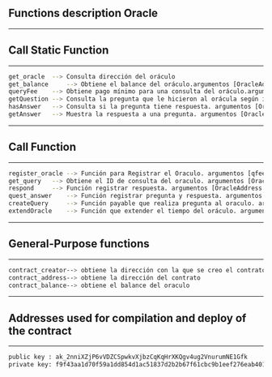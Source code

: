 ## Functions description Oracle
******************************
## Call Static Function
******************************
```sh
get_oracle	--> Consulta dirección del oráculo
get_balance 	--> Obtiene el balance del oráculo.argumentos [OracleAddress : string]
queryFee	--> Obtiene pago mínimo para una consulta del oráculo.argumentos [OracleAddress : string]
getQuestion	--> Consulta la pregunta que le hicieron al orácula según id. argumentos [OracleAddress : string, OracleID : string]
hasAnswer	--> Consulta si la pregunta tiene respuesta. argumentos [OracleAddress : string, OracleID : string]
getAnswer	--> Muestra la respuesta a una pregunta. argumentos [OracleAddress : string, OracleID : string]
```
******************************
## Call Function
******************************
```sh
register_oracle	--> Función para Registrar el Oraculo. argumentos [qfee : int,  rttl : int]
get_query	--> Obtiene el ID de consulta del oraculo. argumentos [OracleAddress : string]
respond		--> Función registrar respuesta. argumentos [OracleAddress : string, OracleID : string, r : string)]
quest_answer	--> Función registrar pregunta y respuesta. argumentos [quest : string, answ : string]
createQuery 	--> Función payable que realiza pregunta al oraculo. argumentos [OracleAddress : string, q    : string, qfee : int, qttl : int, rttl : int]
extendOracle	--> Función que extender el tiempo del oráculo. argumentos [OracleAddress : string, ttl : int]
```
******************************
## General-Purpose functions
******************************
```sh
contract_creator--> obtiene la dirección con la que se creo el contrato
contract_address--> obtiene la dirección del contrato
contract_balance--> obtiene el balance del oraculo
```
******************************
## Addresses used for compilation and deploy of the contract
******************************
```sh
public key : ak_2nniXZjP6vVDZCSpwkvXjbzCqKqHrXKQgv4ug2VnurumNE1Gfk
private key: f9f43aa1d70f59a1dd854d1ac51837d2b2b67f61cbc9b1eef276eab40147e6e8eba9f018046338e2a873dc3d0cdb75cc087906198fe629f9d9a1712f3ddf2d3b
```
